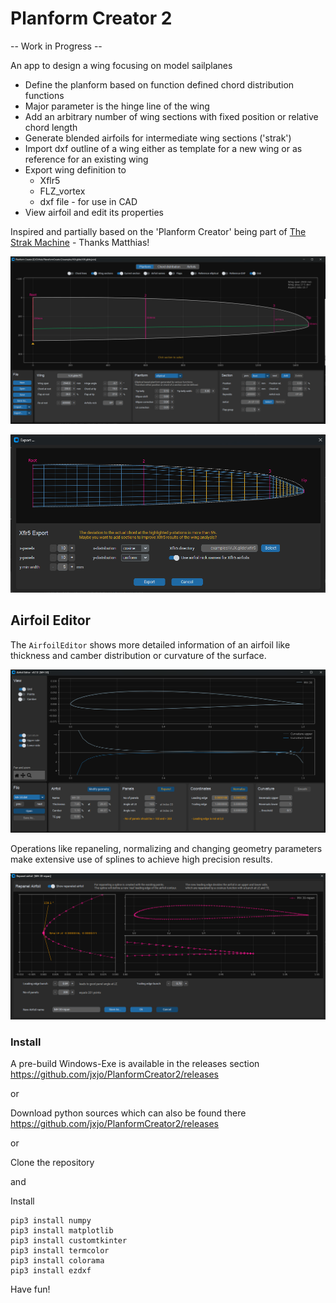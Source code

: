 # Planform Creator 2

-- Work in Progress --

An app to design a wing focusing on model sailplanes 

* Define the planform based on function defined chord distribution functions
* Major parameter is the hinge line of the wing
* Add an arbitrary number of wing sections with fixed position or relative chord length
* Generate blended airfoils for intermediate wing sections ('strak')
* Import dxf outline of a wing either as template for a new wing or as reference for an existing wing
* Export wing definition to
  * Xflr5
  * FLZ_vortex
  * dxf file  - for use in CAD
* View airfoil and edit its properties 


Inspired and partially based on the 'Planform Creator' being part of [The Strak Machine](https://github.com/Matthias231/The-Strak-Machine) - Thanks Matthias!  



![PC2](images/Screenshot.png "First screenshot")


![PC2](images/Screenshot_Xflr5-Export.png "Screenshot of Xflr5 Export")


## Airfoil Editor

The `AirfoilEditor` shows more detailed information of an airfoil like thickness and camber distribution or curvature of the surface. 

![PC2](images/AirfoilEditor.png "Screenshot of the AirfoilEditor ")


Operations like repaneling, normalizing and changing geometry parameters make extensive use of splines to achieve high precision results. 

![PC2](images/AirfoilEditor_Repanel.png "Screenshot of Repaneling within AirfoilEditor")

###  Install

A pre-build Windows-Exe is available in the releases section https://github.com/jxjo/PlanformCreator2/releases  

or 

Download python sources which can also be found there https://github.com/jxjo/PlanformCreator2/releases

or 

Clone the repository 

and 

Install 

```
pip3 install numpy
pip3 install matplotlib
pip3 install customtkinter
pip3 install termcolor
pip3 install colorama
pip3 install ezdxf
```

 
Have fun!
